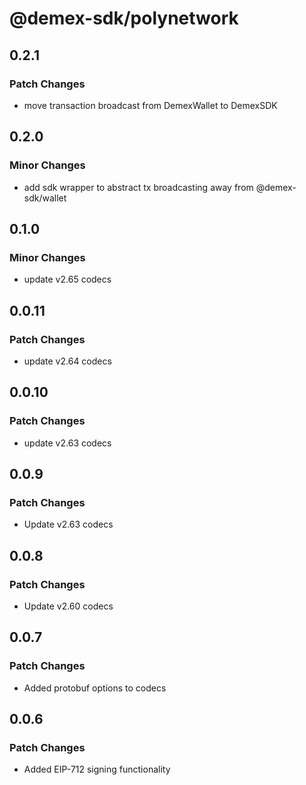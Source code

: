 # @demex-sdk/polynetwork

## 0.2.1

### Patch Changes

- move transaction broadcast from DemexWallet to DemexSDK

## 0.2.0

### Minor Changes

- add sdk wrapper to abstract tx broadcasting away from @demex-sdk/wallet

## 0.1.0

### Minor Changes

- update v2.65 codecs

## 0.0.11

### Patch Changes

- update v2.64 codecs

## 0.0.10

### Patch Changes

- update v2.63 codecs

## 0.0.9

### Patch Changes

- Update v2.63 codecs

## 0.0.8

### Patch Changes

- Update v2.60 codecs

## 0.0.7

### Patch Changes

- Added protobuf options to codecs

## 0.0.6

### Patch Changes

- Added EIP-712 signing functionality
